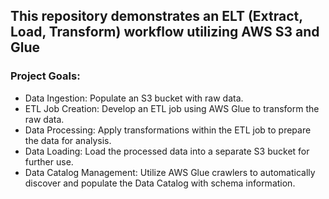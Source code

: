 ## This repository demonstrates an ELT (Extract, Load, Transform) workflow utilizing AWS S3 and Glue

### Project Goals:

- Data Ingestion: Populate an S3 bucket with raw data.
- ETL Job Creation: Develop an ETL job using AWS Glue to transform the raw data.
- Data Processing: Apply transformations within the ETL job to prepare the data for analysis.
- Data Loading: Load the processed data into a separate S3 bucket for further use.
- Data Catalog Management: Utilize AWS Glue crawlers to automatically discover and populate the Data Catalog with schema information.

